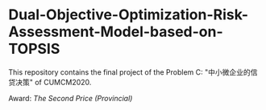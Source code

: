 # Dual-Objective-Optimization-Risk-Assessment-Model-based-on-TOPSIS
This repository contains the final project of the Problem C: "中小微企业的信贷决策" of CUMCM2020.

Award: *The Second Price (Provincial)*

